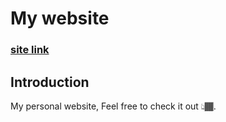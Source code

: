 # My website

### [site link](https://adithyankp.netlify.app/)

## Introduction
My personal website, Feel free to check it out  👆🏾.
